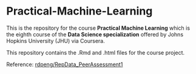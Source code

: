 # Practical-Machine-Learning

This is the repository for the course **Practical Machine Learning** which is the eighth course of the **Data Science specialization** offered by Johns Hopkins University (JHU) via Coursera.

This repository contains the .Rmd and .html files for the course project.

Reference: [rdpeng/RepData_PeerAssessment1](https://github.com/rdpeng/RepData_PeerAssessment1)
